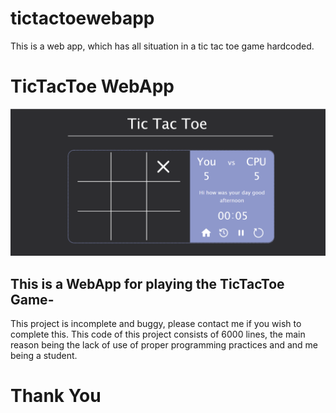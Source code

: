# tictactoewebapp
This is a web app, which has all situation in a tic tac toe game hardcoded.

# TicTacToe WebApp
![](https://github.com/ClumsyClover/tictactoewebapp/blob/master/demoimg.png)

## This is a WebApp for playing the TicTacToe Game-
This project is incomplete and buggy, please contact me if you wish to complete this.
This code of this project consists of 6000 lines, the main reason being the lack of use of proper programming practices and and me being a student.

# Thank You
